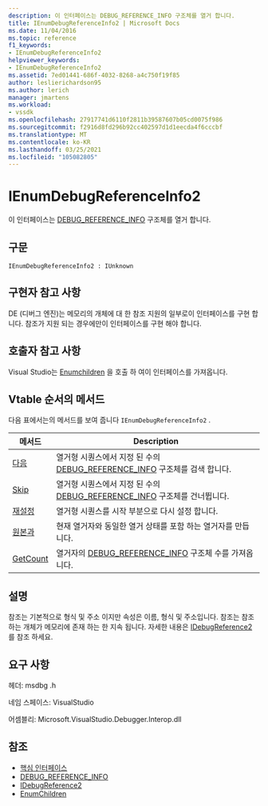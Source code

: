 ```yaml
---
description: 이 인터페이스는 DEBUG_REFERENCE_INFO 구조체를 열거 합니다.
title: IEnumDebugReferenceInfo2 | Microsoft Docs
ms.date: 11/04/2016
ms.topic: reference
f1_keywords:
- IEnumDebugReferenceInfo2
helpviewer_keywords:
- IEnumDebugReferenceInfo2
ms.assetid: 7ed01441-686f-4032-8268-a4c750f19f85
author: leslierichardson95
ms.author: lerich
manager: jmartens
ms.workload:
- vssdk
ms.openlocfilehash: 27917741d6110f2811b39587607b05cd0075f986
ms.sourcegitcommit: f2916d8fd296b92cc402597d1d1eecda4f6cccbf
ms.translationtype: MT
ms.contentlocale: ko-KR
ms.lasthandoff: 03/25/2021
ms.locfileid: "105082805"
---
```

# <a name="ienumdebugreferenceinfo2"></a>IEnumDebugReferenceInfo2
이 인터페이스는 [DEBUG_REFERENCE_INFO](../../../extensibility/debugger/reference/debug-reference-info.md) 구조체를 열거 합니다.

## <a name="syntax"></a>구문

```
IEnumDebugReferenceInfo2 : IUnknown
```

## <a name="notes-for-implementers"></a>구현자 참고 사항
 DE (디버그 엔진)는 메모리의 개체에 대 한 참조 지원의 일부로이 인터페이스를 구현 합니다. 참조가 지원 되는 경우에만이 인터페이스를 구현 해야 합니다.

## <a name="notes-for-callers"></a>호출자 참고 사항
 Visual Studio는 [Enumchildren](../../../extensibility/debugger/reference/idebugreference2-enumchildren.md) 을 호출 하 여이 인터페이스를 가져옵니다.

## <a name="methods-in-vtable-order"></a>Vtable 순서의 메서드
 다음 표에서는의 메서드를 보여 줍니다 `IEnumDebugReferenceInfo2` .

|메서드|Description|
|------------|-----------------|
|[다음](../../../extensibility/debugger/reference/ienumdebugreferenceinfo2-next.md)|열거형 시퀀스에서 지정 된 수의 [DEBUG_REFERENCE_INFO](../../../extensibility/debugger/reference/debug-reference-info.md) 구조체를 검색 합니다.|
|[Skip](../../../extensibility/debugger/reference/ienumdebugreferenceinfo2-skip.md)|열거형 시퀀스에서 지정 된 수의 [DEBUG_REFERENCE_INFO](../../../extensibility/debugger/reference/debug-reference-info.md) 구조체를 건너뜁니다.|
|[재설정](../../../extensibility/debugger/reference/ienumdebugreferenceinfo2-reset.md)|열거형 시퀀스를 시작 부분으로 다시 설정 합니다.|
|[원본과](../../../extensibility/debugger/reference/ienumdebugreferenceinfo2-clone.md)|현재 열거자와 동일한 열거 상태를 포함 하는 열거자를 만듭니다.|
|[GetCount](../../../extensibility/debugger/reference/ienumdebugreferenceinfo2-getcount.md)|열거자의 [DEBUG_REFERENCE_INFO](../../../extensibility/debugger/reference/debug-reference-info.md) 구조체 수를 가져옵니다.|

## <a name="remarks"></a>설명
 참조는 기본적으로 형식 및 주소 이지만 속성은 이름, 형식 및 주소입니다. 참조는 참조 하는 개체가 메모리에 존재 하는 한 지속 됩니다. 자세한 내용은 [IDebugReference2](../../../extensibility/debugger/reference/idebugreference2.md) 를 참조 하세요.

## <a name="requirements"></a>요구 사항
 헤더: msdbg .h

 네임 스페이스: VisualStudio

 어셈블리: Microsoft.VisualStudio.Debugger.Interop.dll

## <a name="see-also"></a>참조
- [핵심 인터페이스](../../../extensibility/debugger/reference/core-interfaces.md)
- [DEBUG_REFERENCE_INFO](../../../extensibility/debugger/reference/debug-reference-info.md)
- [IDebugReference2](../../../extensibility/debugger/reference/idebugreference2.md)
- [EnumChildren](../../../extensibility/debugger/reference/idebugreference2-enumchildren.md)
